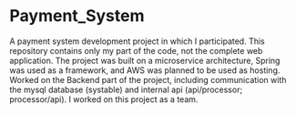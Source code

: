 # Payment_System
A payment system development project in which I participated. This repository contains only my part of the code, not the complete web application.
The project was built on a microservice architecture, Spring was used as a framework, and AWS was planned to be used as hosting. Worked on the Backend part of the project, including communication with the mysql database (systable) and internal api (api/processor; processor/api). I worked on this project as a team.
